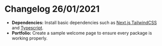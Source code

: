 # Changelog 26/01/2021
* **Dependencies:** Install basic dependencies such as [Next.js](https://nextjs.org/docs/getting-started),[TailwindCSS](https://tailwindcss.com/docs/guides/nextjs) and [Typescript](https://nextjs.org/docs/basic-features/typescript).
* **Portfolio:** Create a sample welcome page to ensure every package is working properly.